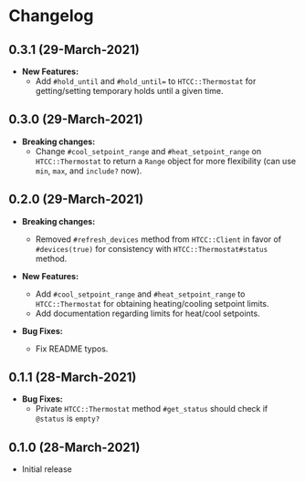 # Changelog

## 0.3.1 (29-March-2021)
* __New Features:__
  * Add `#hold_until` and `#hold_until=` to `HTCC::Thermostat` for getting/setting temporary holds until a given time.

## 0.3.0 (29-March-2021)
* __Breaking changes:__
  * Change `#cool_setpoint_range` and `#heat_setpoint_range` on `HTCC::Thermostat` to return a `Range` object for more flexibility (can use `min`, `max`, and `include?` now).

## 0.2.0 (29-March-2021)
* __Breaking changes:__
  * Removed `#refresh_devices` method from `HTCC::Client` in favor of `#devices(true)` for consistency with `HTCC::Thermostat#status` method.

* __New Features:__
  * Add `#cool_setpoint_range` and `#heat_setpoint_range` to `HTCC::Thermostat` for obtaining heating/cooling setpoint limits.
  * Add documentation regarding limits for heat/cool setpoints.

* __Bug Fixes:__
  * Fix README typos.

## 0.1.1 (28-March-2021)

* __Bug Fixes:__
  * Private `HTCC::Thermostat` method `#get_status` should check if `@status` is `empty?`

## 0.1.0 (28-March-2021)

* Initial release
